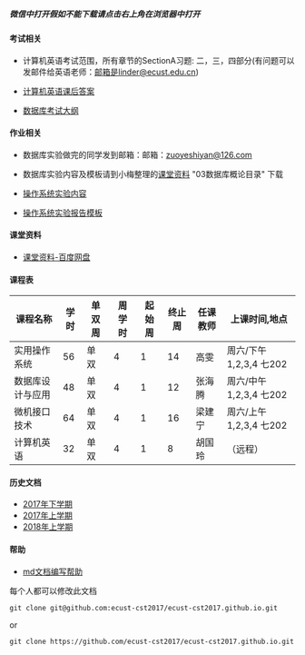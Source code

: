 ##### 微信中打开假如不能下载请点击右上角在浏览器中打开

#### 考试相关

- 计算机英语考试范围，所有章节的SectionA习题: 二，三，四部分(有问题可以发邮件给英语老师：邮箱是linder@ecust.edu.cn)
- [计算机英语课后答案](http://openpublic.oss-cn-shanghai.aliyuncs.com/2018-jxjy/Exam/%E8%AE%A1%E7%AE%97%E6%9C%BA%E8%8B%B1%E8%AF%AD%E8%AF%BE%E5%90%8E%E7%AD%94%E6%A1%88.rar)

- [数据库考试大纲](http://openpublic.oss-cn-shanghai.aliyuncs.com/2018-jxjy/Exam/%E7%BB%A7%E7%BB%AD%E6%95%99%E8%82%B2%E6%95%B0%E6%8D%AE%E5%BA%93181%E5%A4%8D%E4%B9%A0%E5%A4%A7%E7%BA%B2.doc)

#### 作业相关

- 数据库实验做完的同学发到邮箱：邮箱：zuoyeshiyan@126.com
- 数据库实验内容及模板请到小梅整理的[课堂资料](https://pan.baidu.com/s/1b5cj6Y#list/path=%2F) "03数据库概论目录" 下载


- [操作系统实验内容](http://openpublic.oss-cn-shanghai.aliyuncs.com/2018-jxjy/Task/%E6%93%8D%E4%BD%9C%E7%B3%BB%E7%BB%9F%E5%AE%9E%E9%AA%8C%E5%86%85%E5%AE%B9.doc)
- [操作系统实验报告模板](http://openpublic.oss-cn-shanghai.aliyuncs.com/2018-jxjy/Task/%E3%80%8A%E6%93%8D%E4%BD%9C%E7%B3%BB%E7%BB%9F%E3%80%8B%E5%AE%9E%E9%AA%8C%E6%8A%A5%E5%91%8A.doc)

#### 课堂资料
- [课堂资料-百度网盘](https://pan.baidu.com/s/1b5cj6Y#list/path=%2F)

#### 课程表

| 课程名称 |	学时 | 单双周	 | 周学时 | 起始周 | 终止周 | 任课教师 | 上课时间,地点 |
| ------- | ---- | ----- | ----- | ------ | ----- | ------ | ----------- |
| 实用操作系统 | 56 | 单双 | 4 | 1 | 14 | 高雯 | 周六/下午1,2,3,4 七202 |
| 数据库设计与应用	| 48| 单双| 4| 1	| 12| 张海腾| 周六/中午1,2,3,4 七202| 
| 微机接口技术| 64 | 单双 | 4| 1| 16| 	梁建宁| 周六/上午1,2,3,4 七202| 
| 计算机英语| 32 | 单双 | 4| 1| 8| 胡国玲| （远程）| 


  
#### 历史文档
- [2017年下学期](2017-second-half.md)
- [2017年上学期](2017-first-half.md)
- [2018年上学期](2018-first-half.md)

#### 帮助
- [md文档编写帮助](github-pages-help.md)

每个人都可以修改此文档
```
git clone git@github.com:ecust-cst2017/ecust-cst2017.github.io.git
```
or
```angular2html
git clone https://github.com/ecust-cst2017/ecust-cst2017.github.io.git
```